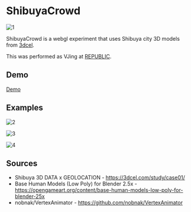 ShibuyaCrowd
=====================

![1](https://raw.githubusercontent.com/mattatz/ShibuyaCrowd/master/Captures/ShibuyaCrowd_1.gif)

ShibuyaCrowd is a webgl experiment that uses Shibuya city 3D models from [3dcel](https://3dcel.com/study/case01/).

This was performed as VJing at [REPUBLIC](http://www.womb.co.jp/event/2017/06/24/republic/).

## Demo

[Demo](http://shibuyacrowd.mattatz.org)

## Examples

![2](https://raw.githubusercontent.com/mattatz/ShibuyaCrowd/master/Captures/ShibuyaCrowd_2.gif)

![3](https://raw.githubusercontent.com/mattatz/ShibuyaCrowd/master/Captures/ShibuyaCrowd_3.gif)

![4](https://raw.githubusercontent.com/mattatz/ShibuyaCrowd/master/Captures/ShibuyaCrowd_4.gif)

## Sources

- Shibuya 3D DATA x GEOLOCATION - https://3dcel.com/study/case01/
- Base Human Models (Low Poly) for Blender 2.5x - https://opengameart.org/content/base-human-models-low-poly-for-blender-25x
- nobnak/VertexAnimator - https://github.com/nobnak/VertexAnimator 

